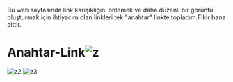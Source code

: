 
Bu web sayfasında link karışıklığını önlemek ve daha düzenli bir görüntü oluşturmak için ihtiyacım olan linkleri tek "anahtar" linkte topladım.Fikir bana aittir.
# Anahtar-Link![z](https://user-images.githubusercontent.com/113732977/227752886-7deb0d98-74f2-40eb-8f0b-05199698134f.png)
![z2](https://user-images.githubusercontent.com/113732977/227752887-ab4ad52d-436d-4144-a04d-bee139222854.png)
![z3](https://user-images.githubusercontent.com/113732977/227752888-fc402e24-7f06-4595-8e5f-3c8930c47014.png)
